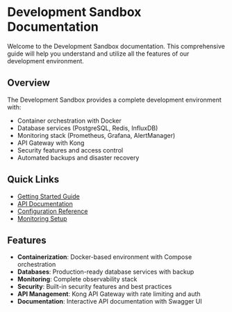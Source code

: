 # Development Sandbox Documentation

Welcome to the Development Sandbox documentation. This comprehensive guide will help you understand and utilize all the features of our development environment.

## Overview

The Development Sandbox provides a complete development environment with:

- Container orchestration with Docker
- Database services (PostgreSQL, Redis, InfluxDB)
- Monitoring stack (Prometheus, Grafana, AlertManager)
- API Gateway with Kong
- Security features and access control
- Automated backups and disaster recovery

## Quick Links

- [Getting Started Guide](/guide/quick-start)
- [API Documentation](/api/overview)
- [Configuration Reference](/config/)
- [Monitoring Setup](/services/monitoring)

## Features

- **Containerization**: Docker-based environment with Compose orchestration
- **Databases**: Production-ready database services with backup
- **Monitoring**: Complete observability stack
- **Security**: Built-in security features and best practices
- **API Management**: Kong API Gateway with rate limiting and auth
- **Documentation**: Interactive API documentation with Swagger UI